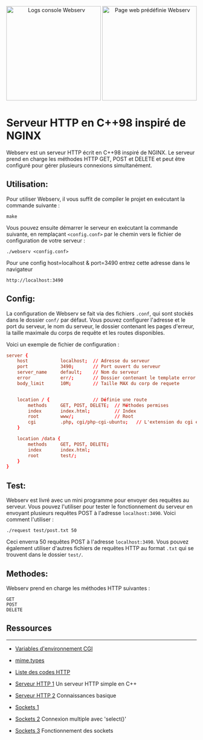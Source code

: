 <p align="center" display="flex" >
  <img height="250" src="https://github.com/gborneGit/gborneGit/blob/main/webserv_logs.png" alt="Logs console Webserv"/>
  <img height="250" src="https://github.com/gborneGit/gborneGit/blob/main/webserv_home.png" alt="Page web prédéfinie Webserv"/>
</p>

# Serveur HTTP en C++98 inspiré de NGINX

Webserv est un serveur HTTP écrit en C++98 inspiré de NGINX. Le serveur prend en charge les méthodes HTTP GET, POST et DELETE et peut être configuré pour gérer plusieurs connexions simultanément. 

## Utilisation:

Pour utiliser Webserv, il vous suffit de compiler le projet en exécutant la commande suivante :
```
make
```
Vous pouvez ensuite démarrer le serveur en exécutant la commande suivante, en remplaçant `<config.conf>` par le chemin vers le fichier de configuration de votre serveur :
```
./webserv <config.conf>
```

Pour une config host=localhost & port=3490 entrez cette adresse dans le navigateur
```
http://localhost:3490
```

## Config:

La configuration de Webserv se fait via des fichiers `.conf`, qui sont stockés dans le dossier `conf/` par défaut. Vous pouvez configurer l'adresse et le port du serveur, le nom du serveur, le dossier contenant les pages d'erreur, la taille maximale du corps de requête et les routes disponibles.

Voici un exemple de fichier de configuration :

```cnf
server {
	host			localhost;	// Adresse du serveur
	port			3490;		// Port ouvert du serveur
	server_name		default;	// Nom du serveur
	error			err/;		// Dossier contenant le template error
	body_limit		10M;		// Taille MAX du corp de requete


	location / {				// Définie une route
		methods 	GET, POST, DELETE;	// Méthodes permises
		index		index.html;			// Index
		root		www/;				// Root
		cgi			.php, cgi/php-cgi-ubuntu;	// L'extension du cgi et son chemin
	}

	location /data {
		methods 	GET, POST, DELETE;
		index		index.html;
		root		test/;
	}
}
```

## Test:

Webserv est livré avec un mini programme pour envoyer des requêtes au serveur. Vous pouvez l'utiliser pour tester le fonctionnement du serveur en envoyant plusieurs requêtes POST à l'adresse `localhost:3490`. Voici comment l'utiliser :
```
./request test/post.txt 50
```
Ceci enverra 50 requêtes POST à l'adresse `localhost:3490`. Vous pouvez également utiliser d'autres fichiers de requêtes HTTP au format `.txt` qui se trouvent dans le dossier `test/`. 

## Methodes:

Webserv prend en charge les méthodes HTTP suivantes :
```
GET
POST
DELETE
```

## Ressources
***
* [Variables d'environnement CGI](https://fr.wikipedia.org/wiki/Variables_d%27environnement_CGI)
* [mime.types](https://github.com/nginx/nginx/blob/master/conf/mime.types)
* [Liste des codes HTTP](https://fr.wikipedia.org/wiki/Liste_des_codes_HTTP)

* [Serveur HTTP 1](https://ncona.com/2019/04/building-a-simple-server-with-cpp/) Un serveur HTTP simple en C++
* [Serveur HTTP 2](https://github.com/Dungyichao/http_server/blob/master/README.md#1-basic-knowledge-) Connaissances basique

* [Sockets 1](http://vidalc.chez.com/lf/socket.html)
* [Sockets 2](https://www.binarytides.com/multiple-socket-connections-fdset-select-linux/) Connexion multiple avec 'select()'
* [Sockets 3](https://www.ibm.com/docs/en/i/7.3?topic=programming-how-sockets-work) Fonctionnement des sockets

